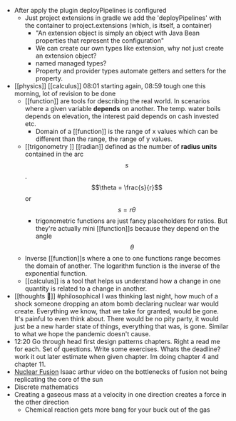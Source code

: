 - After apply the plugin deployPipelines is configured 
    - Just project extensions in gradle we add the 'deployPipelines' with the container to project.extensions (which, is itself, a container)
        - "An extension object is simply an object with Java Bean properties that represent the configuration"
        - We can create our own types like extension, why not just create an extension object?
        - named managed types?
        - Property and provider types automate getters and setters for the property.
- [[physics]] [[calculus]] 08:01 starting again, 08:59 tough one this morning, lot of revision to be done
    - [[function]] are tools for describing the real world. In scenarios where a given variable **depends** on another. The temp. water boils depends on elevation, the interest paid depends on cash invested etc.
        - Domain of a [[function]] is the range of x values which can be different than the range, the range of y values.
    - [[trigonometry ]] [[radian]] defined as the number of __radius units__ contained in the arc $$s$$. $$\theta = \frac{s}{r}$$ or $$s = r\theta$$
        -  trigonometric functions are just fancy placeholders for ratios. But they're actually mini [[function]]s because they depend on the angle $$\theta$$
    - Inverse [[function]]s where a one to one functions range becomes the domain of another. The logarithm function is the inverse of the exponential function.
    - [[calculus]] is a tool that helps us understand how a change in one quantity is related to a change in another.
- [[thoughts 🤔]] #philosophical I was thinking last night, how much of a shock someone dropping an atom bomb declaring nuclear war would create. Everything we know, that we take for granted, would be gone. It's painful to even think about. There would be no pity party, it would just be a new harder state of things, everything that was, is gone. Similar to what we hope the pandemic doesn't cause.
- 12:20 Go through head first design patterns chapters. Right a read me for each. Set of questions. Write some exercises. Whats the deadline? work it out later estimate when given chapter. Im doing chapter 4 and chapter 11.
- [Nuclear Fusion](https://www.youtube.com/watch?v=ChTJHEdf6yM)
 Isaac arthur video on the bottlenecks of fusion not being replicating the core of the sun
- Discrete mathematics
- Creating a gaseous mass at a velocity in one direction creates a force in the other direction
    - Chemical reaction gets more bang for your buck out of the gas
